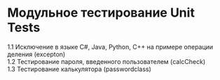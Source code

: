 <h1>Модульное тестирование Unit Tests</h1>
<p>1.1 Исключение в языке C#, Java, Python, C++ на примере операции деления (excepton)<br>
1.2 Тестирование пароля, введенного пользователем (calcCheck)<br>
1.3 Тестирование калькулятора (passwordclass) </p>
